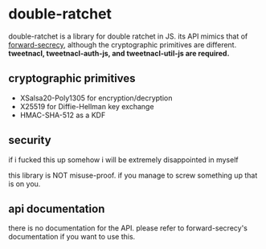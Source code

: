 # double-ratchet
double-ratchet is a library for double ratchet in JS. its API mimics that of [forward-secrecy](https://github.com/alax/forward-secrecy), although the cryptographic primitives are different. **tweetnacl, tweetnacl-auth-js, and tweetnacl-util-js are required.**

## cryptographic primitives
* XSalsa20-Poly1305 for encryption/decryption
* X25519 for Diffie-Hellman key exchange
* HMAC-SHA-512 as a KDF

## security
if i fucked this up somehow i will be extremely disappointed in myself

this library is NOT misuse-proof. if you manage to screw something up that is on you.

## api documentation
there is no documentation for the API. please refer to forward-secrecy's documentation if you want to use this.